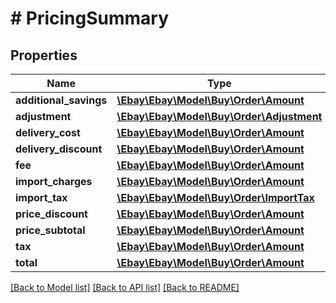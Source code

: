 # # PricingSummary

## Properties

Name | Type | Description | Notes
------------ | ------------- | ------------- | -------------
**additional_savings** | [**\Ebay\Ebay\Model\Buy\Order\Amount**](Amount.md) |  | [optional]
**adjustment** | [**\Ebay\Ebay\Model\Buy\Order\Adjustment**](Adjustment.md) |  | [optional]
**delivery_cost** | [**\Ebay\Ebay\Model\Buy\Order\Amount**](Amount.md) |  | [optional]
**delivery_discount** | [**\Ebay\Ebay\Model\Buy\Order\Amount**](Amount.md) |  | [optional]
**fee** | [**\Ebay\Ebay\Model\Buy\Order\Amount**](Amount.md) |  | [optional]
**import_charges** | [**\Ebay\Ebay\Model\Buy\Order\Amount**](Amount.md) |  | [optional]
**import_tax** | [**\Ebay\Ebay\Model\Buy\Order\ImportTax**](ImportTax.md) |  | [optional]
**price_discount** | [**\Ebay\Ebay\Model\Buy\Order\Amount**](Amount.md) |  | [optional]
**price_subtotal** | [**\Ebay\Ebay\Model\Buy\Order\Amount**](Amount.md) |  | [optional]
**tax** | [**\Ebay\Ebay\Model\Buy\Order\Amount**](Amount.md) |  | [optional]
**total** | [**\Ebay\Ebay\Model\Buy\Order\Amount**](Amount.md) |  | [optional]

[[Back to Model list]](../../README.md#models) [[Back to API list]](../../README.md#endpoints) [[Back to README]](../../README.md)
